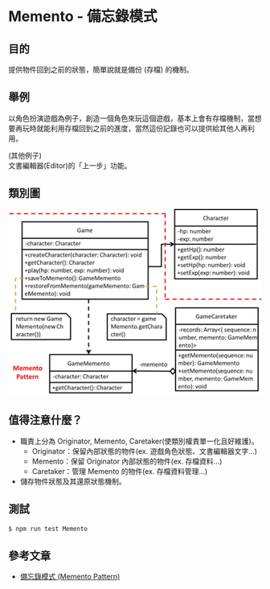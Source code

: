 # Memento - 備忘錄模式
## 目的
提供物件回到之前的狀態，簡單說就是備份 (存檔) 的機制。

## 舉例
以角色扮演遊戲為例子，創造一個角色來玩這個遊戲，基本上會有存檔機制，當想要再玩時就能利用存檔回到之前的進度，當然這份記錄也可以提供給其他人再利用。  

(其他例子)  
文書編輯器(Editor)的「上一步」功能。

## 類別圖
![Image](uml/example.jpg)

## 值得注意什麼？
- 職責上分為 Originator, Memento, Caretaker(使類別權責單一化且好維護)。
   - Originator：保留內部狀態的物件(ex. 遊戲角色狀態、文書編輯器文字...)
   - Memento：保留 Originator 內部狀態的物件(ex. 存檔資料...)
   - Caretaker：管理 Memento 的物件(ex. 存檔資料管理...)
- 儲存物件狀態及其還原狀態機制。

## 測試
```
$ npm run test Memento
```

 ## 參考文章
 - [備忘錄模式 (Memento Pattern)](http://corrupt003-design-pattern.blogspot.com/2017/02/memento-pattern.html)
